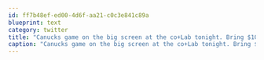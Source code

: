 ```yaml
---
id: ff7b48ef-ed00-4d6f-aa21-c0c3e841c89a
blueprint: text
category: twitter
title: "Canucks game on the big screen at the co+Lab tonight. Bring $10 if you want pizza and beverages, kindly @ us if you're coming"
caption: "Canucks game on the big screen at the co+Lab tonight. Bring $10 if you want pizza and beverages, kindly @ us if you're coming"
---
```

